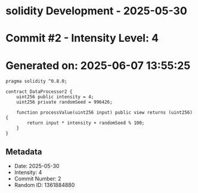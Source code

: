 ﻿# solidity Development - 2025-05-30
# Commit #2 - Intensity Level: 4
# Generated on: 2025-06-07 13:55:25
```solidity
pragma solidity ^0.8.0;

contract DataProcessor2 {
    uint256 public intensity = 4;
    uint256 private randomSeed = 996426;

    function processValue(uint256 input) public view returns (uint256) {
        return input * intensity + randomSeed % 100;
    }
}
```
## Metadata
- Date: 2025-05-30
- Intensity: 4
- Commit Number: 2
- Random ID: 1361884880
